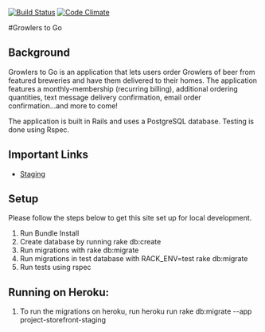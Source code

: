 [![Build Status](https://travis-ci.org/pwenig/gschool_project2_g2g.svg?branch=master)](https://travis-ci.org/pwenig/gschool_project2_g2g)
[![Code Climate](https://codeclimate.com/github/pwenig/gschool_project2_g2g.png)](https://codeclimate.com/github/pwenig/gschool_project2_g2g)

#Growlers to Go



## Background
Growlers to Go is an application that lets users order Growlers of beer from featured breweries and have
them delivered to their homes. The application features a monthly-membership (recurring billing), additional
ordering quantities, text message delivery confirmation, email order confirmation...and more to come!

The application is built in Rails and uses a PostgreSQL database. Testing is done using Rspec.

## Important Links

* [Staging](http://growlers-to-go.herokuapp.com)


## Setup

Please follow the steps below to get this site set up for local development.

1. Run Bundle Install
1. Create database by running rake db:create
1. Run migrations with rake db:migrate
4. Run migrations in test database with RACK_ENV=test rake db:migrate
5. Run tests using rspec

## Running on Heroku:
1. To run the migrations on heroku, run heroku run rake db:migrate --app project-storefront-staging
